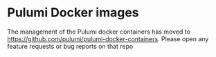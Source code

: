 # Pulumi Docker images

The management of the Pulumi docker containers has moved to https://github.com/pulumi/pulumi-docker-containers. Please open any feature requests or bug reports on that repo
